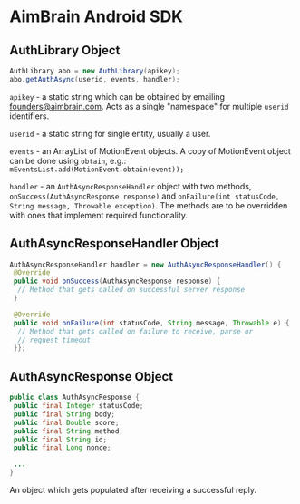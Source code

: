 # AimBrain Android SDK


## AuthLibrary Object
```java
AuthLibrary abo = new AuthLibrary(apikey);
abo.getAuthAsync(userid, events, handler);
```

`apikey` - a static string which can be obtained by emailing founders@aimbrain.com. Acts as a single "namespace" for multiple `userid` identifiers.

`userid` - a static string for single entity, usually a user.

`events` - an ArrayList of MotionEvent objects. A copy of MotionEvent object can be done using `obtain`, e.g.: `mEventsList.add(MotionEvent.obtain(event));`

`handler` - an `AuthAsyncResponseHandler` object with two methods, `onSuccess(AuthAsyncResponse response)` and `onFailure(int statusCode, String message, Throwable exception)`. The methods are to be overridden with ones that implement required functionality.

## AuthAsyncResponseHandler Object

```java
AuthAsyncResponseHandler handler = new AuthAsyncResponseHandler() {
 @Override
 public void onSuccess(AuthAsyncResponse response) {
  // Method that gets called on successful server response
 }

 @Override
 public void onFailure(int statusCode, String message, Throwable e) {
  // Method that gets called on failure to receive, parse or
  // request timeout
 }};
```

## AuthAsyncResponse Object
```java
public class AuthAsyncResponse {
 public final Integer statusCode;
 public final String body;
 public final Double score;
 public final String method;
 public final String id;
 public final Long nonce;

 ...
}
```

An object which gets populated after receiving a successful reply.
